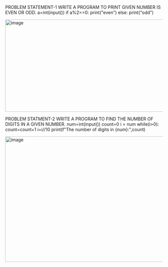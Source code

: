 PROBLEM STATEMENT-1 
WRITE A PROGRAM TO PRINT GIVEN NUMBER IS EVEN OR ODD.
a=int(input())
if a%2==0:
    print("even")
else:
    print("odd") 



    
<img width="962" height="296" alt="image" src="https://github.com/user-attachments/assets/04a07cfb-108e-47e1-bbd6-239782fe12f5" />






PROBLEM STATMENT-2
WRITE A PROGRAM TO FIND THE NUMBER OF DIGITS IN A GIVEN NUMBER.
num=int(input())
count=0
i = num
while(i>0):
    count=count+1
    i=i//10
print(f"The number of digits in {num}:",count)




<img width="1915" height="402" alt="image" src="https://github.com/user-attachments/assets/cf3562a4-00ca-475f-a7b4-420e61a7f3ac" />
